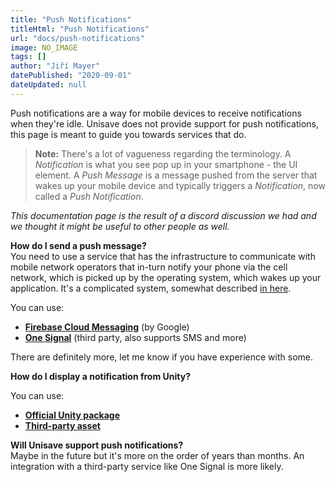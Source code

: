 ```yaml
---
title: "Push Notifications"
titleHtml: "Push Notifications"
url: "docs/push-notifications"
image: NO_IMAGE
tags: []
author: "Jiří Mayer"
datePublished: "2020-09-01"
dateUpdated: null
---
```



Push notifications are a way for mobile devices to receive notifications when they're idle. Unisave does not provide support for push notifications, this page is meant to guide you towards services that do.

> **Note:** There's a lot of vagueness regarding the terminology. A *Notification* is what you see pop up in your smartphone - the UI element. A *Push Message* is a message pushed from the server that wakes up your mobile device and typically triggers a *Notification*, now called a *Push Notification*.

*This documentation page is the result of a discord discussion we had and we thought it might be useful to other people as well.*

**How do I send a push message?**<br>
You need to use a service that has the infrastructure to communicate with mobile network operators that in-turn notify your phone via the cell network, which is picked up by the operating system, which wakes up your application. It's a complicated system, somewhat described [in here](https://developers.google.com/web/fundamentals/push-notifications/how-push-works).

You can use:

- [**Firebase Cloud Messaging**](https://firebase.google.com/docs/cloud-messaging/unity/client) (by Google)
- [**One Signal**](https://onesignal.com/) (third party, also supports SMS and more)

There are definitely more, let me know if you have experience with some.


**How do I display a notification from Unity?**<br>

You can use:

- [**Official Unity package**](https://docs.unity3d.com/Packages/com.unity.mobile.notifications@1.3/manual/index.html)
- [**Third-party asset**](https://assetstore.unity.com/packages/tools/integration/mobile-notifications-156905)


**Will Unisave support push notifications?**<br>
Maybe in the future but it's more on the order of years than months. An integration with a third-party service like One Signal is more likely.
